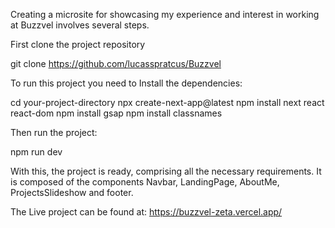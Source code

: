
Creating a microsite for showcasing my experience and interest in working at Buzzvel involves several steps.

First clone the project repository

git clone https://github.com/lucasspratcus/Buzzvel

To run this project you need to Install the dependencies:

cd your-project-directory
npx create-next-app@latest
npm install next react react-dom
npm install gsap
npm install classnames

Then run the project:

npm run dev

With this, the project is ready, comprising all the necessary requirements. It is composed of the components Navbar, LandingPage, AboutMe, ProjectsSlideshow and footer.

The Live project can be found at:
https://buzzvel-zeta.vercel.app/
